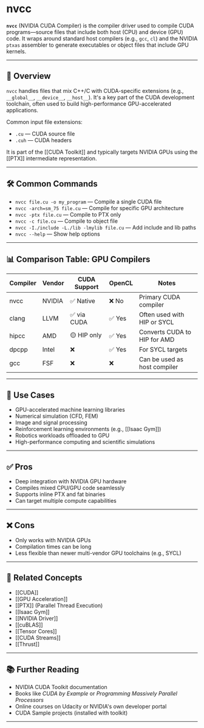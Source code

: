 # nvcc

**`nvcc`** (NVIDIA CUDA Compiler) is the compiler driver used to compile CUDA programs—source files that include both host (CPU) and device (GPU) code. It wraps around standard host compilers (e.g., `gcc`, `cl`) and the NVIDIA `ptxas` assembler to generate executables or object files that include GPU kernels.

---

## 🧠 Overview

`nvcc` handles files that mix C++/C with CUDA-specific extensions (e.g., `__global__`, `__device__`, `__host__`). It's a key part of the CUDA development toolchain, often used to build high-performance GPU-accelerated applications.

Common input file extensions:
- `.cu` — CUDA source file
- `.cuh` — CUDA headers

It is part of the [[CUDA Toolkit]] and typically targets NVIDIA GPUs using the [[PTX]] intermediate representation.

---

## 🛠️ Common Commands

- `nvcc file.cu -o my_program` — Compile a single CUDA file  
- `nvcc -arch=sm_75 file.cu` — Compile for specific GPU architecture  
- `nvcc -ptx file.cu` — Compile to PTX only  
- `nvcc -c file.cu` — Compile to object file  
- `nvcc -I./include -L./lib -lmylib file.cu` — Add include and lib paths  
- `nvcc --help` — Show help options

---

## 📊 Comparison Table: GPU Compilers

| Compiler | Vendor  | CUDA Support | OpenCL | Notes                          |
|----------|---------|--------------|--------|--------------------------------|
| nvcc     | NVIDIA  | ✅ Native     | ❌ No   | Primary CUDA compiler          |
| clang    | LLVM    | ✅ via CUDA   | ✅ Yes | Often used with HIP or SYCL    |
| hipcc    | AMD     | 🟡 HIP only   | ✅ Yes | Converts CUDA to HIP for AMD   |
| dpcpp    | Intel   | ❌            | ✅ Yes | For SYCL targets               |
| gcc      | FSF     | ❌            | ❌     | Can be used as host compiler   |

---

## 🚀 Use Cases

- GPU-accelerated machine learning libraries  
- Numerical simulation (CFD, FEM)  
- Image and signal processing  
- Reinforcement learning environments (e.g., [[Isaac Gym]])  
- Robotics workloads offloaded to GPU  
- High-performance computing and scientific simulations

---

## ✅ Pros

- Deep integration with NVIDIA GPU hardware  
- Compiles mixed CPU/GPU code seamlessly  
- Supports inline PTX and fat binaries  
- Can target multiple compute capabilities

---

## ❌ Cons

- Only works with NVIDIA GPUs  
- Compilation times can be long  
- Less flexible than newer multi-vendor GPU toolchains (e.g., SYCL)

---

## 🔗 Related Concepts

- [[CUDA]]  
- [[GPU Acceleration]]  
- [[PTX]] (Parallel Thread Execution)  
- [[Isaac Gym]]  
- [[NVIDIA Driver]]  
- [[cuBLAS]]  
- [[Tensor Cores]]  
- [[CUDA Streams]]  
- [[Thrust]]

---

## 📚 Further Reading

- NVIDIA CUDA Toolkit documentation  
- Books like *CUDA by Example* or *Programming Massively Parallel Processors*  
- Online courses on Udacity or NVIDIA's own developer portal  
- CUDA Sample projects (installed with toolkit)

---
